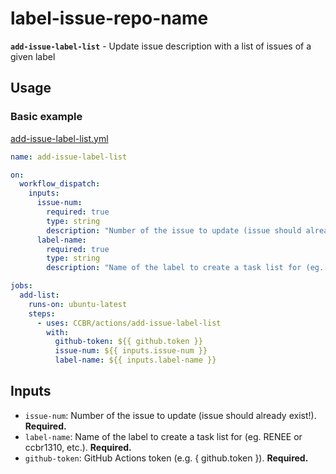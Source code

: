 # label-issue-repo-name

**`add-issue-label-list`** - Update issue description with a list of
issues of a given label

## Usage

### Basic example

[add-issue-label-list.yml](/examples/add-issue-label-list.yml)

```yaml
name: add-issue-label-list

on:
  workflow_dispatch:
    inputs:
      issue-num:
        required: true
        type: string
        description: "Number of the issue to update (issue should already exist!)"
      label-name:
        required: true
        type: string
        description: "Name of the label to create a task list for (eg. RENEE, ccbr1310, etc.)"

jobs:
  add-list:
    runs-on: ubuntu-latest
    steps:
      - uses: CCBR/actions/add-issue-label-list
        with:
          github-token: ${{ github.token }}
          issue-num: ${{ inputs.issue-num }}
          label-name: ${{ inputs.label-name }}
```

## Inputs

- `issue-num`: Number of the issue to update (issue should already
  exist!). **Required.**
- `label-name`: Name of the label to create a task list for (eg. RENEE
  or ccbr1310, etc.). **Required.**
- `github-token`: GitHub Actions token (e.g. { github.token }).
  **Required.**
